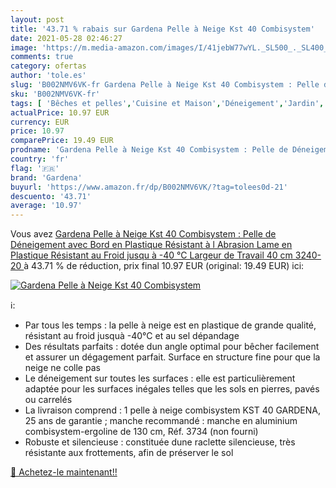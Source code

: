 ```yaml
---
layout: post
title: '43.71 % rabais sur Gardena Pelle à Neige Kst 40 Combisystem'
date: 2021-05-28 02:46:27
image: 'https://m.media-amazon.com/images/I/41jebW77wYL._SL500_._SL400_.jpg'
comments: true
category: ofertas
author: 'tole.es'
slug: 'B002NMV6VK-fr Gardena Pelle à Neige Kst 40 Combisystem : Pelle de...'
sku: 'B002NMV6VK-fr'
tags: [ 'Bêches et pelles','Cuisine et Maison','Déneigement','Jardin','Jardinage','Outillage de jardin','Pelles à neige','Pelles à poussière','Pièces et accessoires pour le balayage ménager','Produits et accessoires de nettoyage','gardena', ]
actualPrice: 10.97 EUR
currency: EUR
price: 10.97
comparePrice: 19.49 EUR
prodname: 'Gardena Pelle à Neige Kst 40 Combisystem : Pelle de Déneigement avec Bord en Plastique Résistant à l Abrasion  Lame en Plastique  Résistant au Froid jusqu à -40 °C  Largeur de Travail 40 cm  3240-20 '
country: 'fr'
flag: '🇫🇷'
brand: 'Gardena'
buyurl: 'https://www.amazon.fr/dp/B002NMV6VK/?tag=tolees0d-21'
descuento: '43.71'
average: '10.97'
---
```


Vous avez [Gardena Pelle à Neige Kst 40 Combisystem : Pelle de Déneigement avec Bord en Plastique Résistant à l Abrasion  Lame en Plastique  Résistant au Froid jusqu à -40 °C  Largeur de Travail 40 cm  3240-20 ](https://www.amazon.fr/dp/B002NMV6VK/?tag=tolees0d-21)  à  43.71 % de réduction, prix final  10.97 EUR (original: 19.49 EUR) ici:

[![Gardena Pelle à Neige Kst 40 Combisystem](https://m.media-amazon.com/images/I/41jebW77wYL._SL500_._SL400_.jpg)](https://www.amazon.fr/dp/B002NMV6VK/?tag=tolees0d-21)

ℹ️:

- Par tous les temps : la pelle à neige est en plastique de grande qualité, résistant au froid jusquà -40°C et au sel dépandage
- Des résultats parfaits : dotée dun angle optimal pour bêcher facilement et assurer un dégagement parfait. Surface en structure fine pour que la neige ne colle pas
- Le déneigement sur toutes les surfaces : elle est particulièrement adaptée pour les surfaces inégales telles que les sols en pierres, pavés ou carrelés
- La livraison comprend : 1 pelle à neige combisystem KST 40 GARDENA, 25 ans de garantie ; manche recommandé : manche en aluminium combisystem-ergoline de 130 cm, Réf. 3734 (non fourni)
- Robuste et silencieuse : constituée dune raclette silencieuse, très résistante aux frottements, afin de préserver le sol

[🛒 Achetez-le maintenant!!](https://www.amazon.fr/dp/B002NMV6VK/?tag=tolees0d-21)
